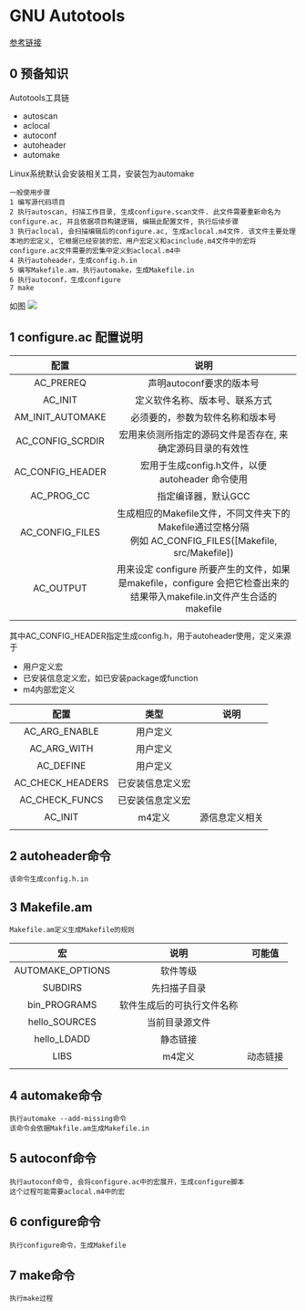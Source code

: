 # GNU Autotools

[参考链接](https://blog.csdn.net/zhengqijun_/article/details/70105077)

## 0 预备知识
Autotools工具链
- autoscan
- aclocal
- autoconf
- autoheader
- automake

Linux系统默认会安装相关工具，安装包为automake

    一般使用步骤
    1 编写源代码项目
    2 执行autoscan, 扫描工作目录, 生成configure.scan文件. 此文件需要重新命名为configure.ac, 并且依据项目构建逻辑, 编辑此配置文件, 执行后续步骤
    3 执行aclocal, 会扫描编辑后的configure.ac, 生成aclocal.m4文件. 该文件主要处理本地的宏定义, 它根据已经安装的宏、用户宏定义和acinclude.m4文件中的宏将configure.ac文件需要的宏集中定义到aclocal.m4中
    4 执行autoheader，生成config.h.in
    5 编写Makefile.am，执行automake，生成Makefile.in
    6 执行autoconf，生成configure
    7 make

如图
<image src="autotools.svg"></image>

## 1 configure.ac 配置说明

|配置|说明|
|:---:|:---:|
|AC_PREREQ|声明autoconf要求的版本号|
|AC_INIT|定义软件名称、版本号、联系方式|
|AM_INIT_AUTOMAKE|必须要的，参数为软件名称和版本号|
|AC_CONFIG_SCRDIR|宏用来侦测所指定的源码文件是否存在, 来确定源码目录的有效性|
|AC_CONFIG_HEADER|宏用于生成config.h文件，以便 autoheader 命令使用|
|AC_PROG_CC|指定编译器，默认GCC|
|AC_CONFIG_FILES|生成相应的Makefile文件，不同文件夹下的Makefile通过空格分隔 <br> 例如 AC_CONFIG_FILES([Makefile, src/Makefile]) |
|AC_OUTPUT|用来设定 configure 所要产生的文件，如果是makefile，configure 会把它检查出来的结果带入makefile.in文件产生合适的makefile|
|||

其中AC_CONFIG_HEADER指定生成config.h，用于autoheader使用，定义来源于
- 用户定义宏
- 已安装信息定义宏，如已安装package或function
- m4内部宏定义

|配置|类型|说明|
|:---:|:---:|:---:|
|AC_ARG_ENABLE|用户定义||
|AC_ARG_WITH|用户定义||
|AC_DEFINE|用户定义||
|AC_CHECK_HEADERS|已安装信息定义宏||
|AC_CHECK_FUNCS|已安装信息定义宏||
|AC_INIT|m4定义|源信息定义相关|
||||

## 2 autoheader命令
    该命令生成config.h.in

## 3 Makefile.am
    Makefile.am定义生成Makefile的规则
|宏|说明|可能值|
|:---:|:---:|:---:|
|AUTOMAKE_OPTIONS|软件等级||
|SUBDIRS|先扫描子目录||
|bin_PROGRAMS|软件生成后的可执行文件名称||
|hello_SOURCES|当前目录源文件||
|hello_LDADD|静态链接||
|LIBS |m4定义|动态链接|
||||

## 4 automake命令
    执行automake --add-missing命令
    该命令会依据Makfile.am生成Makefile.in

## 5 autoconf命令
    执行autoconf命令, 会将configure.ac中的宏展开，生成configure脚本
    这个过程可能需要aclocal.m4中的宏

## 6 configure命令
    执行configure命令，生成Makefile

## 7 make命令
    执行make过程
